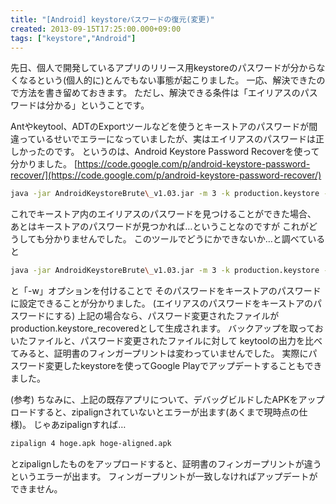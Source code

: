 ```yaml
---
title: "[Android] keystoreパスワードの復元(変更)"
created: 2013-09-15T17:25:00.000+09:00
tags: ["keystore","Android"]
---
```

先日、個人で開発しているアプリのリリース用keystoreのパスワードが分からなくなるという(個人的に)とんでもない事態が起こりました。
一応、解決できたので方法を書き留めておきます。
ただし、解決できる条件は「エイリアスのパスワードは分かる」ということです。
<!--more-->
Antやkeytool、ADTのExportツールなどを使うとキーストアのパスワードが間違っているせいでエラーになっていましたが、実はエイリアスのパスワードは正しかったのです。
というのは、Android Keystore Password Recoverを使って分かりました。
[https://code.google.com/p/android-keystore-password-recover/](https://code.google.com/p/android-keystore-password-recover/)

```sh
java -jar AndroidKeystoreBrute\_v1.03.jar -m 3 -k production.keystore -d wordlist.txt
```

これでキーストア内のエイリアスのパスワードを見つけることができた場合、
あとはキーストアのパスワードが見つかれば…ということなのですが
これがどうしても分かりませんでした。
このツールでどうにかできないか…と調べていると

```sh
java -jar AndroidKeystoreBrute\_v1.03.jar -m 3 -k production.keystore -d wordlist.txt -w
```

と「-w」オプションを付けることで
そのパスワードをキーストアのパスワードに設定できることが分かりました。
(エイリアスのパスワードをキーストアのパスワードにする)
上記の場合なら、パスワード変更されたファイルがproduction.keystore\_recoveredとして生成されます。
バックアップを取っておいたファイルと、パスワード変更されたファイルに対して
keytoolの出力を比べてみると、証明書のフィンガープリントは変わっていませんでした。
実際にパスワード変更したkeystoreを使ってGoogle Playでアップデートすることもできました。

(参考)
ちなみに、上記の既存アプリについて、デバッグビルドしたAPKをアップロードすると、zipalignされていないとエラーが出ます(あくまで現時点の仕様)。
じゃあzipalignすれば…

```sh
zipalign 4 hoge.apk hoge-aligned.apk
```

とzipalignしたものをアップロードすると、証明書のフィンガープリントが違うというエラーが出ます。
フィンガープリントが一致しなければアップデートができません。
